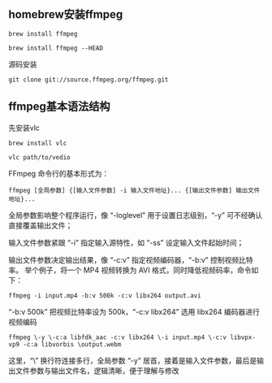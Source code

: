 ## homebrew安装ffmpeg
```
brew install ffmpeg

brew install ffmpeg --HEAD
```
源码安装
```
git clone git://source.ffmpeg.org/ffmpeg.git
```
## ffmpeg基本语法结构
先安装vlc
```
brew install vlc
```
```
vlc path/to/vedio
```
FFmpeg 命令行的基本形式为：
```
ffmpeg [全局参数] {[输入文件参数] -i 输入文件地址}... {[输出文件参数] 输出文件地址}...
```
全局参数影响整个程序运行，像 “-loglevel” 用于设置日志级别，“-y” 可不经确认直接覆盖输出文件；

输入文件参数紧跟 “-i” 指定输入源特性，如 “-ss” 设定输入文件起始时间；

输出文件参数决定输出结果，像 “-c:v” 指定视频编码器，“-b:v” 控制视频比特率。
举个例子，将一个 MP4 视频转换为 AVI 格式，同时降低视频码率，命令如下：
```
ffmpeg -i input.mp4 -b:v 500k -c:v libx264 output.avi
```
“-b:v 500k” 把视频比特率设为 500k，“-c:v libx264” 选用 libx264 编码器进行视频编码
```
ffmpeg \-y \-c:a libfdk_aac -c:v libx264 \-i input.mp4 \-c:v libvpx-vp9 -c:a libvorbis \output.webm
```
这里，“\” 换行符连接多行，全局参数 “-y” 居首，接着是输入文件参数，最后是输出文件参数与输出文件名，逻辑清晰，便于理解与修改
